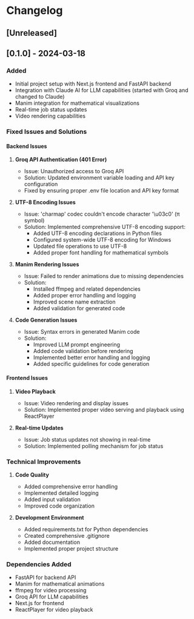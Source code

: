 # Changelog

## [Unreleased]

## [0.1.0] - 2024-03-18

### Added

- Initial project setup with Next.js frontend and FastAPI backend
- Integration with Claude AI for LLM capabilities (started with Groq and changed to Claude)
- Manim integration for mathematical visualizations
- Real-time job status updates
- Video rendering capabilities

### Fixed Issues and Solutions

#### Backend Issues

1. **Groq API Authentication (401 Error)**

   - Issue: Unauthorized access to Groq API
   - Solution: Updated environment variable loading and API key configuration
   - Fixed by ensuring proper .env file location and API key format

2. **UTF-8 Encoding Issues**

   - Issue: 'charmap' codec couldn't encode character '\u03c0' (π symbol)
   - Solution: Implemented comprehensive UTF-8 encoding support:
     - Added UTF-8 encoding declarations in Python files
     - Configured system-wide UTF-8 encoding for Windows
     - Updated file operations to use UTF-8
     - Added proper font handling for mathematical symbols

3. **Manim Rendering Issues**

   - Issue: Failed to render animations due to missing dependencies
   - Solution:
     - Installed ffmpeg and related dependencies
     - Added proper error handling and logging
     - Improved scene name extraction
     - Added validation for generated code

4. **Code Generation Issues**
   - Issue: Syntax errors in generated Manim code
   - Solution:
     - Improved LLM prompt engineering
     - Added code validation before rendering
     - Implemented better error handling and logging
     - Added specific guidelines for code generation

#### Frontend Issues

1. **Video Playback**

   - Issue: Video rendering and display issues
   - Solution: Implemented proper video serving and playback using ReactPlayer

2. **Real-time Updates**
   - Issue: Job status updates not showing in real-time
   - Solution: Implemented polling mechanism for job status

### Technical Improvements

1. **Code Quality**

   - Added comprehensive error handling
   - Implemented detailed logging
   - Added input validation
   - Improved code organization

2. **Development Environment**
   - Added requirements.txt for Python dependencies
   - Created comprehensive .gitignore
   - Added documentation
   - Implemented proper project structure

### Dependencies Added

- FastAPI for backend API
- Manim for mathematical animations
- ffmpeg for video processing
- Groq API for LLM capabilities
- Next.js for frontend
- ReactPlayer for video playback
